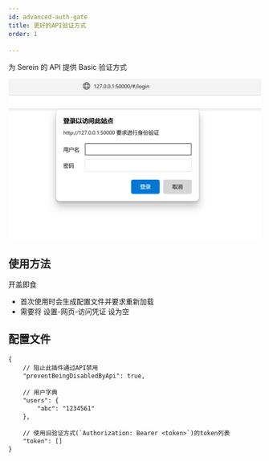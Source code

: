 ```yaml
---
id: advanced-auth-gate
title: 更好的API验证方式
order: 1

---
```



为 Serein 的 API 提供 Basic 验证方式

![alt text](image-1.png)

## 使用方法

开盖即食

- 首次使用时会生成配置文件并要求重新加载
- 需要将 设置-网页-访问凭证 设为空

## 配置文件

```jsonc
{
    // 阻止此插件通过API禁用
    "preventBeingDisabledByApi": true,

    // 用户字典
    "users": {
        "abc": "1234561"
    },

    // 使用旧验证方式(`Authorization: Bearer <token>`)的token列表
    "token": []
}
```
